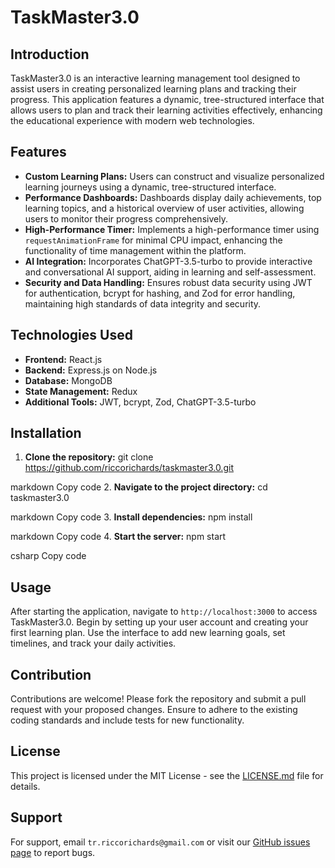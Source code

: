 # TaskMaster3.0

## Introduction

TaskMaster3.0 is an interactive learning management tool designed to assist users in creating personalized learning plans and tracking their progress. This application features a dynamic, tree-structured interface that allows users to plan and track their learning activities effectively, enhancing the educational experience with modern web technologies.

## Features

- **Custom Learning Plans:** Users can construct and visualize personalized learning journeys using a dynamic, tree-structured interface.
- **Performance Dashboards:** Dashboards display daily achievements, top learning topics, and a historical overview of user activities, allowing users to monitor their progress comprehensively.
- **High-Performance Timer:** Implements a high-performance timer using `requestAnimationFrame` for minimal CPU impact, enhancing the functionality of time management within the platform.
- **AI Integration:** Incorporates ChatGPT-3.5-turbo to provide interactive and conversational AI support, aiding in learning and self-assessment.
- **Security and Data Handling:** Ensures robust data security using JWT for authentication, bcrypt for hashing, and Zod for error handling, maintaining high standards of data integrity and security.

## Technologies Used

- **Frontend:** React.js
- **Backend:** Express.js on Node.js
- **Database:** MongoDB
- **State Management:** Redux
- **Additional Tools:** JWT, bcrypt, Zod, ChatGPT-3.5-turbo

## Installation

1. **Clone the repository:**
   git clone https://github.com/riccorichards/taskmaster3.0.git

markdown
Copy code 2. **Navigate to the project directory:**
cd taskmaster3.0

markdown
Copy code 3. **Install dependencies:**
npm install

markdown
Copy code 4. **Start the server:**
npm start

csharp
Copy code

## Usage

After starting the application, navigate to `http://localhost:3000` to access TaskMaster3.0. Begin by setting up your user account and creating your first learning plan. Use the interface to add new learning goals, set timelines, and track your daily activities.

## Contribution

Contributions are welcome! Please fork the repository and submit a pull request with your proposed changes. Ensure to adhere to the existing coding standards and include tests for new functionality.

## License

This project is licensed under the MIT License - see the [LICENSE.md](LICENSE) file for details.

## Support

For support, email `tr.riccorichards@gmail.com` or visit our [GitHub issues page](https://github.com/riccorichards/taskmaster3.0/issues) to report bugs.
